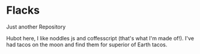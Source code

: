 # Flacks

Just another Repository 

Hubot here, I like noddles js and coffesscript (that's what I'm made of!).
I've had tacos on the moon and find them for superior of Earth tacos.
